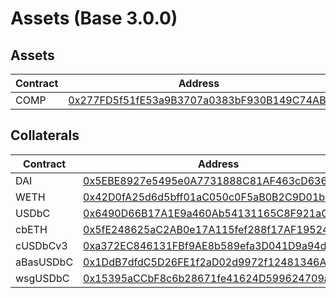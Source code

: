 # Assets (Base 3.0.0)
## Assets
| Contract | Address |
| --- | --- |
| COMP | [0x277FD5f51fE53a9B3707a0383bF930B149C74ABf](https://basescan.org/0x277FD5f51fE53a9B3707a0383bF930B149C74ABf) |

## Collaterals
| Contract | Address |
| --- | --- |
| DAI | [0x5EBE8927e5495e0A7731888C81AF463cD63602fb](https://basescan.org/0x5EBE8927e5495e0A7731888C81AF463cD63602fb) |
| WETH | [0x42D0fA25d6d5bff01aC050c0F5aB0B2C9D01b4a3](https://basescan.org/0x42D0fA25d6d5bff01aC050c0F5aB0B2C9D01b4a3) |
| USDbC | [0x6490D66B17A1E9a460Ab54131165C8F921aCcDeB](https://basescan.org/0x6490D66B17A1E9a460Ab54131165C8F921aCcDeB) |
| cbETH | [0x5fE248625aC2AB0e17A115fef288f17AF1952402](https://basescan.org/0x5fE248625aC2AB0e17A115fef288f17AF1952402) |
| cUSDbCv3 | [0xa372EC846131FBf9AE8b589efa3D041D9a94dF41](https://basescan.org/0xa372EC846131FBf9AE8b589efa3D041D9a94dF41) |
| aBasUSDbC | [0x1DdB7dfdC5D26FE1f2aD02d9972f12481346Ae9b](https://basescan.org/0x1DdB7dfdC5D26FE1f2aD02d9972f12481346Ae9b) |
| wsgUSDbC | [0x15395aCCbF8c6b28671fe41624D599624709a2D6](https://basescan.org/0x15395aCCbF8c6b28671fe41624D599624709a2D6) |
        